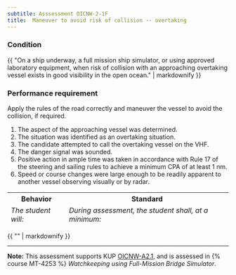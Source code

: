 ```yaml
---
subtitle: Asssessment OICNW-2-1F
title:  Maneuver to avoid risk of collision -- overtaking
---
```




### Condition

{{ "On a ship underway, a full mission ship simulator, or using approved laboratory equipment, when risk of collision with an approaching overtaking vessel exists in good visibility in the open ocean." | markdownify }}

### Performance requirement 

<table width='100%' class='Guidelines'>
 <thead>
 <tr>
     <th class='thirty'>Behavior</th>
     <th class='seventy'>Standard</th>
 </tr>
 <tr>
     <td><em>The student will:</em></td>
     <td><em>During assessment, the student shall, at a minimum:</em></td>
 </tr>
 </thead>
 <tbody>


<!--rowstart-->

Apply the rules of the road correctly and maneuver the vessel to avoid the collision, if required.

<!--cellbreak-->

1. The aspect of the approaching vessel was determined.
2. The situation was identified as an overtaking situation.
3. The candidate attempted to call the overtaking vessel on the VHF.
4. The danger signal was sounded.
5. Positive action in ample time was taken in accordance with Rule 17 of the steering and sailing rules to achieve a minimum CPA of at least 1 nm.
6. Speed or course changes were large enough to be readily apparent to another vessel observing visually or by radar.

<!--rowend-->


 </tbody>
 </table>

{{ "" | markdownify }}


*****

**Note:** This assessment supports KUP [OICNW-A2.1]({{site.baseurl}}/tables/21.html#OICNW-A2.1), and is assessed in  {% course  MT-4253 %}  *Watchkeeping using Full-Mission Bridge Simulator*. 

